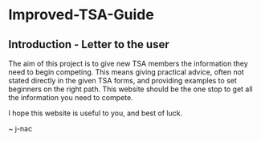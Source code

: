 # Improved-TSA-Guide

## Introduction - Letter to the user

The aim of this project is to give new TSA members the information they need to begin competing. This means giving practical advice, often not stated directly in the given TSA forms, and providing examples to set beginners on the right path. This website should be the one stop to get all the information you need to compete.

I hope this website is useful to you, and best of luck.

~ j-nac
